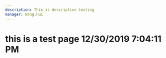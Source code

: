 ```yaml
---
description: This is description testing
manager: Wang.Hui
---
```

# this is a test page 12/30/2019 7:04:11 PM
